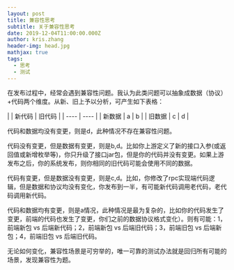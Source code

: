 ```yaml
---
layout: post
title: 兼容性思考
subtitle: 关于兼容性思考
date: 2019-12-04T11:00:00.000Z
author: kris.zhang
header-img: head.jpg
mathjax: true
tags:
  - 思考
  - 测试
---
```


在发布过程中，经常会遇到兼容性问题。我认为此类问题可以抽象成数据（协议）+代码两个维度。从新、旧上予以分析，可产生如下表格：

|  | 新代码 | 旧代码 |
|  ----  | ----  |
| 新数据 | a | b |
| 旧数据 | c | d | 

代码和数据均没有变更，则是d，此种情况不存在兼容性问题。

代码没有变更，但是数据有变更，则是b,d。比如你上游定义了新的接口入参(或返回值或新增枚举等)，你只升级了接口jar包，但是你的代码并没有变更。如果上游发布之后，你的系统发布，则你相同的旧代码可能会使用不同的数据。

代码有变更，但是数据没有变更，则是c,d。比如，你修改了rpc实现端代码逻辑，但是数据和协议均没有变化，你发布到一半，有可能新代码调用老代码，老代码调用新代码。

代码和数据均有变更，则是a情况，此种情况是最为复杂的，比如你的代码发生了变更，前端的代码也发生了变更，你们之前的数据协议格式变化）。则有可能：1，前端新包 vs 后端新代码；2，前端新包 vs 后端旧代码；3，前端旧包 vs 后端新包；4，前端旧包 vs 后端旧代码。

无论如何变化，兼容性场景是可穷举的，唯一可靠的测试办法就是回归所有可能的场景，发现兼容性为题。
